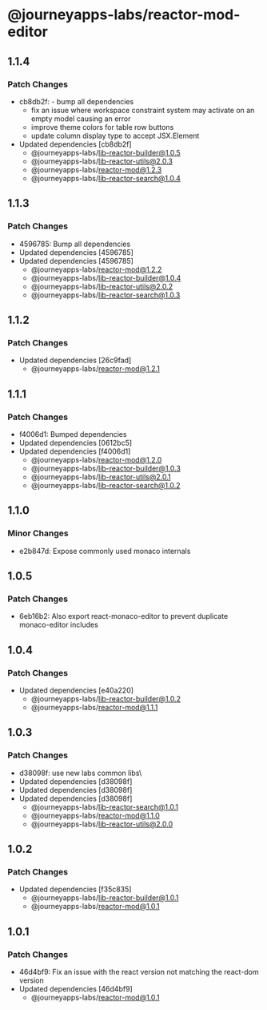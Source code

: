 # @journeyapps-labs/reactor-mod-editor

## 1.1.4

### Patch Changes

- cb8db2f: - bump all dependencies
  - fix an issue where workspace constraint system may activate on an empty model causing an error
  - improve theme colors for table row buttons
  - update column display type to accept JSX.Element
- Updated dependencies [cb8db2f]
  - @journeyapps-labs/lib-reactor-builder@1.0.5
  - @journeyapps-labs/lib-reactor-utils@2.0.3
  - @journeyapps-labs/reactor-mod@1.2.3
  - @journeyapps-labs/lib-reactor-search@1.0.4

## 1.1.3

### Patch Changes

- 4596785: Bump all dependencies
- Updated dependencies [4596785]
- Updated dependencies [4596785]
  - @journeyapps-labs/reactor-mod@1.2.2
  - @journeyapps-labs/lib-reactor-builder@1.0.4
  - @journeyapps-labs/lib-reactor-utils@2.0.2
  - @journeyapps-labs/lib-reactor-search@1.0.3

## 1.1.2

### Patch Changes

- Updated dependencies [26c9fad]
  - @journeyapps-labs/reactor-mod@1.2.1

## 1.1.1

### Patch Changes

- f4006d1: Bumped dependencies
- Updated dependencies [0612bc5]
- Updated dependencies [f4006d1]
  - @journeyapps-labs/reactor-mod@1.2.0
  - @journeyapps-labs/lib-reactor-builder@1.0.3
  - @journeyapps-labs/lib-reactor-utils@2.0.1
  - @journeyapps-labs/lib-reactor-search@1.0.2

## 1.1.0

### Minor Changes

- e2b847d: Expose commonly used monaco internals

## 1.0.5

### Patch Changes

- 6eb16b2: Also export react-monaco-editor to prevent duplicate monaco-editor includes

## 1.0.4

### Patch Changes

- Updated dependencies [e40a220]
  - @journeyapps-labs/lib-reactor-builder@1.0.2
  - @journeyapps-labs/reactor-mod@1.1.1

## 1.0.3

### Patch Changes

- d38098f: use new labs common libs\
- Updated dependencies [d38098f]
- Updated dependencies [d38098f]
- Updated dependencies [d38098f]
  - @journeyapps-labs/lib-reactor-search@1.0.1
  - @journeyapps-labs/reactor-mod@1.1.0
  - @journeyapps-labs/lib-reactor-utils@2.0.0

## 1.0.2

### Patch Changes

- Updated dependencies [f35c835]
  - @journeyapps-labs/lib-reactor-builder@1.0.1
  - @journeyapps-labs/reactor-mod@1.0.1

## 1.0.1

### Patch Changes

- 46d4bf9: Fix an issue with the react version not matching the react-dom version
- Updated dependencies [46d4bf9]
  - @journeyapps-labs/reactor-mod@1.0.1
